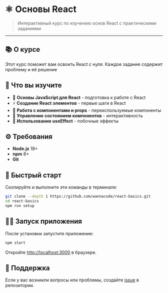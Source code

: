 # ⚛️ Основы React

> Интерактивный курс по изучению основ React с практическими заданиями

---

## 📚 О курсе

Этот курс поможет вам освоить React с нуля. Каждое задание содержит проблему и её решение

## 🎯 Что вы изучите

- 🔧 **Основы JavaScript для React** - подготовка к работе с React
- ⚡ **Создание React элементов** - первые шаги в React
- 🧩 **Работа с компонентами и props** - переиспользуемые компоненты
- 🔄 **Управление состоянием компонентов** - интерактивность
- 🌊 **Использование useEffect** - побочные эффекты

## ⚙️ Требования

- **Node.js** 18+
- **npm** 8+
- **Git**

## 🚀 Быстрый старт

Скопируйте и выполните эти команды в терминале:

```sh nonumber
git clone --depth 1 https://github.com/wannacode/react-basics.git
cd react-basics
npm run setup
```

## 🏃‍♂️ Запуск приложения

После установки запустите приложение:

```sh
npm start
```

Откройте [http://localhost:3000](http://localhost:3000) в браузере.

## 💬 Поддержка

Если у вас возникли вопросы или проблемы, создайте [issue](https://github.com/wannacode/react-basics/issues/new) в репозитории.
